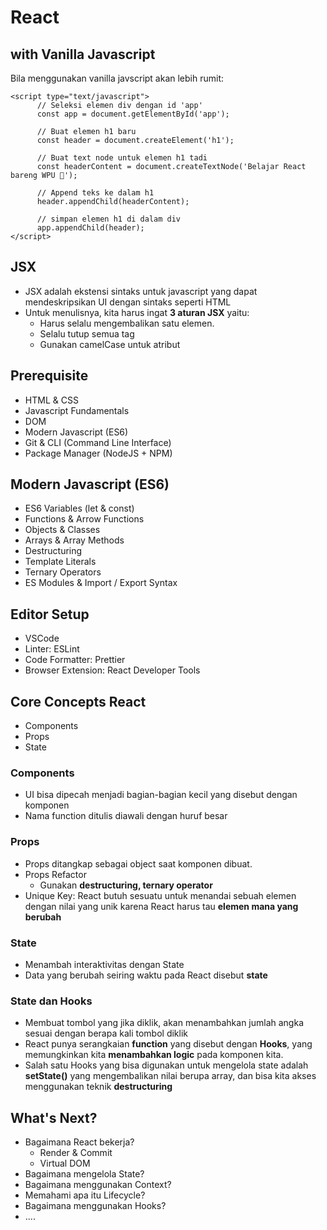 # React

## with Vanilla Javascript
Bila menggunakan vanilla javscript akan lebih rumit: <br>
```
<script type="text/javascript">
      // Seleksi elemen div dengan id 'app'
      const app = document.getElementById('app');

      // Buat elemen h1 baru
      const header = document.createElement('h1');

      // Buat text node untuk elemen h1 tadi
      const headerContent = document.createTextNode('Belajar React bareng WPU 🚀');

      // Append teks ke dalam h1
      header.appendChild(headerContent);

      // simpan elemen h1 di dalam div
      app.appendChild(header);
</script>
```

## JSX
* JSX adalah ekstensi sintaks untuk javascript yang dapat mendeskripsikan UI dengan sintaks seperti HTML
* Untuk menulisnya, kita harus ingat **3 aturan JSX** yaitu:
    * Harus selalu mengembalikan satu elemen.
    * Selalu tutup semua tag
    * Gunakan camelCase untuk atribut

## Prerequisite
* HTML & CSS
* Javascript Fundamentals
* DOM
* Modern Javascript (ES6)
* Git & CLI (Command Line Interface)
* Package Manager (NodeJS + NPM)

## Modern Javascript (ES6)
* ES6 Variables (let & const)
* Functions & Arrow Functions
* Objects & Classes
* Arrays & Array Methods
* Destructuring
* Template Literals
* Ternary Operators
* ES Modules & Import / Export Syntax

## Editor Setup
* VSCode
* Linter: ESLint
* Code Formatter: Prettier
* Browser Extension: React Developer Tools

## Core Concepts React
* Components
* Props
* State

### Components
* UI bisa dipecah menjadi bagian-bagian kecil yang disebut dengan komponen
* Nama function ditulis diawali dengan huruf besar

### Props
* Props ditangkap sebagai object saat komponen dibuat.
* Props Refactor
    * Gunakan **destructuring, ternary operator**
* Unique Key: React butuh sesuatu untuk menandai sebuah elemen dengan nilai yang unik karena React harus tau **elemen mana yang berubah**

### State
* Menambah interaktivitas dengan State
* Data yang berubah seiring waktu pada React disebut **state**

### State dan Hooks
* Membuat tombol yang jika diklik, akan menambahkan jumlah angka sesuai dengan berapa kali tombol diklik
* React punya serangkaian **function** yang disebut dengan **Hooks**, yang memungkinkan kita **menambahkan logic** pada komponen kita.
* Salah satu Hooks yang bisa digunakan untuk mengelola state adalah **setState()** yang mengembalikan nilai berupa array, dan bisa kita akses menggunakan teknik **destructuring**


## What's Next?
* Bagaimana React bekerja?
    * Render & Commit
    * Virtual DOM
* Bagaimana mengelola State?
* Bagaimana menggunakan Context?
* Memahami apa itu Lifecycle?
* Bagaimana menggunakan Hooks?
* ....
